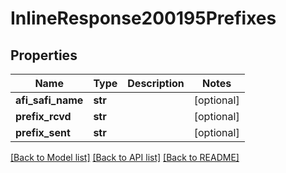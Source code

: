 # InlineResponse200195Prefixes

## Properties
Name | Type | Description | Notes
------------ | ------------- | ------------- | -------------
**afi_safi_name** | **str** |  | [optional] 
**prefix_rcvd** | **str** |  | [optional] 
**prefix_sent** | **str** |  | [optional] 

[[Back to Model list]](../README.md#documentation-for-models) [[Back to API list]](../README.md#documentation-for-api-endpoints) [[Back to README]](../README.md)

